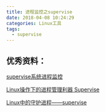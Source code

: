 ```yaml
---
title: 进程监控之supervise
date: 2018-04-08 10:24:29
categories: Linux工具
tags:
  - supervise
---
```






## 优秀资料：

[supervise系统进程监控](http://lehsyh.iteye.com/blog/745683)

[Linux操作下的进程管理利器 Supervise](http://www.cnblogs.com/end/archive/2013/04/18/3028036.html)

[Linux中的守护进程——supervise](http://www.cnblogs.com/zhengbin/p/5977453.html)